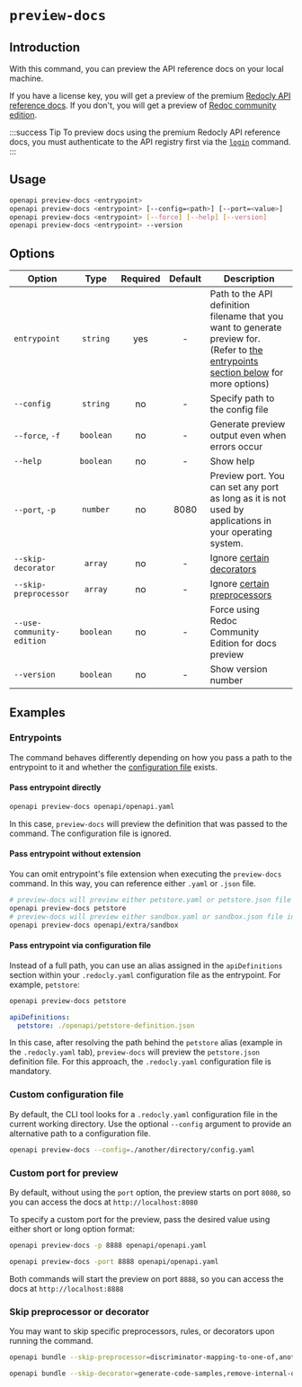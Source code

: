 # `preview-docs`

## Introduction

With this command, you can preview the API reference docs on your local machine.

If you have a license key, you will get a preview of the premium [Redocly API reference docs](https://redoc.ly/reference-docs). If you don't, you will get a preview of [Redoc community edition](https://redoc.ly/redoc).

:::success Tip
To preview docs using the premium Redocly API reference docs, you must authenticate to the API registry first via the [`login`](./login.md) command.
:::

## Usage

```bash
openapi preview-docs <entrypoint>
openapi preview-docs <entrypoint> [--config=<path>] [--port=<value>]
openapi preview-docs <entrypoint> [--force] [--help] [--version]
openapi preview-docs <entrypoint> --version
```

## Options

Option                    | Type      | Required     | Default     | Description
--------------------------|:---------:|:------------:|:-----------:|------------
`entrypoint`              | `string`  | yes          | -           | Path to the API definition filename that you want to generate preview for. (Refer to [the entrypoints section below](#entrypoints) for more options)
`--config`                | `string`  | no           | -           | Specify path to the config file
`--force`, `-f`           | `boolean` | no           | -           | Generate preview output even when errors occur
`--help`                  | `boolean` | no           | -           | Show help
`--port`, `-p`            | `number`  | no           | 8080        | Preview port. You can set any port as long as it is not used by applications in your operating system.
`--skip-decorator`        | `array`   | no           | -           | Ignore [certain decorators](#skip-preprocessor-or-decorator)
`--skip-preprocessor`     | `array`   | no           | -           | Ignore [certain preprocessors](#skip-preprocessor-or-decorator)
`--use-community-edition` | `boolean` | no           | -           | Force using Redoc Community Edition for docs preview
`--version`               | `boolean` | no           | -           | Show version number

## Examples

### Entrypoints

The command behaves differently depending on how you pass a path to the entrypoint to it and whether the [configuration file](#custom-configuration-file) exists.

#### Pass entrypoint directly

```bash
openapi preview-docs openapi/openapi.yaml
```

In this case, `preview-docs` will preview the definition that was passed to the command. The configuration file is ignored.

#### Pass entrypoint without extension

You can omit entrypoint's file extension when executing the `preview-docs` command. In this way, you can reference either `.yaml` or `.json` file.

```bash
# preview-docs will preview either petstore.yaml or petstore.json file in the current working directory
openapi preview-docs petstore
# preview-docs will preview either sandbox.yaml or sandbox.json file in the openapi/extra directory
openapi preview-docs openapi/extra/sandbox
```

#### Pass entrypoint via configuration file

Instead of a full path, you can use an alias assigned in the `apiDefinitions` section within your `.redocly.yaml` configuration file as the entrypoint. For example, `petstore`:

```bash command
openapi preview-docs petstore
```

```yaml .redocly.yaml
apiDefinitions:
  petstore: ./openapi/petstore-definition.json
```

In this case, after resolving the path behind the `petstore` alias (example in the `.redocly.yaml` tab), `preview-docs` will preview the `petstore.json` definition file. For this approach, the `.redocly.yaml` configuration file is mandatory.

### Custom configuration file

By default, the CLI tool looks for a `.redocly.yaml` configuration file in the current working directory. Use the optional `--config` argument to provide an alternative path to a configuration file.

```bash
openapi preview-docs --config=./another/directory/config.yaml
```

### Custom port for preview

By default, without using the `port` option, the preview starts on port `8080`, so you can access the docs at `http://localhost:8080`

To specify a custom port for the preview, pass the desired value using either short or long option format:

```bash short format
openapi preview-docs -p 8888 openapi/openapi.yaml
```

```bash long format
openapi preview-docs -port 8888 openapi/openapi.yaml
```

Both commands will start the preview on port `8888`, so you can access the docs at `http://localhost:8888`


### Skip preprocessor or decorator

You may want to skip specific preprocessors, rules, or decorators upon running the command.

```bash Skip preprocessors
openapi bundle --skip-preprocessor=discriminator-mapping-to-one-of,another-example
```

```bash Skip decorators
openapi bundle --skip-decorator=generate-code-samples,remove-internal-operations
```